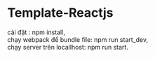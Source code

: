 # Template-Reactjs
cài đặt : npm install,   
chạy webpack để bundle file: npm run start_dev,   
chạy server trên locallhost: npm run start.
